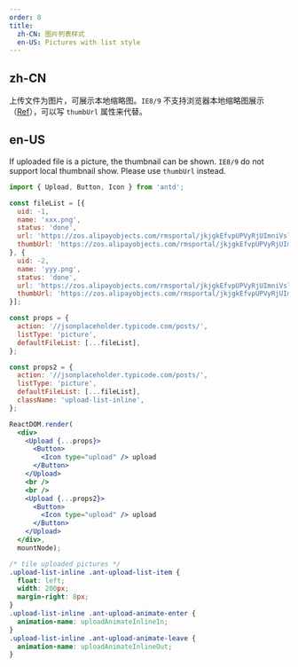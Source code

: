 ```yaml
---
order: 8
title:
  zh-CN: 图片列表样式
  en-US: Pictures with list style
---
```


## zh-CN

上传文件为图片，可展示本地缩略图。`IE8/9` 不支持浏览器本地缩略图展示（[Ref](https://developer.mozilla.org/en-US/docs/Web/API/FileReader/readAsDataURL)），可以写 `thumbUrl` 属性来代替。

## en-US

If uploaded file is a picture, the thumbnail can be shown. `IE8/9` do not support local thumbnail show. Please use `thumbUrl` instead.


````jsx
import { Upload, Button, Icon } from 'antd';

const fileList = [{
  uid: -1,
  name: 'xxx.png',
  status: 'done',
  url: 'https://zos.alipayobjects.com/rmsportal/jkjgkEfvpUPVyRjUImniVslZfWPnJuuZ.png',
  thumbUrl: 'https://zos.alipayobjects.com/rmsportal/jkjgkEfvpUPVyRjUImniVslZfWPnJuuZ.png',
}, {
  uid: -2,
  name: 'yyy.png',
  status: 'done',
  url: 'https://zos.alipayobjects.com/rmsportal/jkjgkEfvpUPVyRjUImniVslZfWPnJuuZ.png',
  thumbUrl: 'https://zos.alipayobjects.com/rmsportal/jkjgkEfvpUPVyRjUImniVslZfWPnJuuZ.png',
}];

const props = {
  action: '//jsonplaceholder.typicode.com/posts/',
  listType: 'picture',
  defaultFileList: [...fileList],
};

const props2 = {
  action: '//jsonplaceholder.typicode.com/posts/',
  listType: 'picture',
  defaultFileList: [...fileList],
  className: 'upload-list-inline',
};

ReactDOM.render(
  <div>
    <Upload {...props}>
      <Button>
        <Icon type="upload" /> upload
      </Button>
    </Upload>
    <br />
    <br />
    <Upload {...props2}>
      <Button>
        <Icon type="upload" /> upload
      </Button>
    </Upload>
  </div>,
  mountNode);
````

````css
/* tile uploaded pictures */
.upload-list-inline .ant-upload-list-item {
  float: left;
  width: 200px;
  margin-right: 8px;
}
.upload-list-inline .ant-upload-animate-enter {
  animation-name: uploadAnimateInlineIn;
}
.upload-list-inline .ant-upload-animate-leave {
  animation-name: uploadAnimateInlineOut;
}
````
